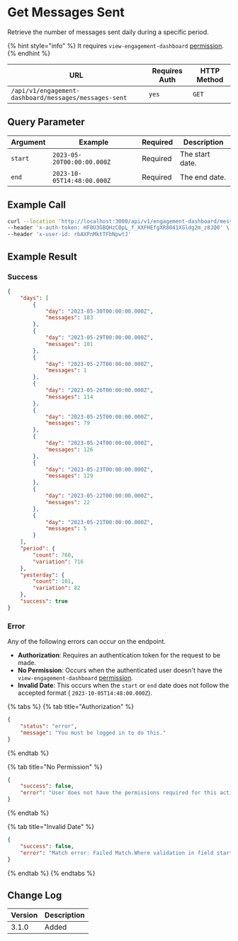 # Get Messages Sent

Retrieve the number of messages sent daily during a specific period.

{% hint style="info" %}
It requires `view-engagement-dashboard` [permission](https://docs.rocket.chat/use-rocket.chat/workspace-administration/permissions).
{% endhint %}

| URL                                                   | Requires Auth | HTTP Method |
| ----------------------------------------------------- | ------------- | ----------- |
| `/api/v1/engagement-dashboard/messages/messages-sent` | `yes`         | `GET`       |

## &#x20;Query Parameter

| Argument | Example                    | Required | Description     |
| -------- | -------------------------- | -------- | --------------- |
| `start`  | `2023-05-20T00:00:00.000Z` | Required | The start date. |
| `end`    | `2023-10-05T14:48:00.000Z` | Required | The end date.   |

## Example Call

```bash
curl --location 'http://localhost:3000/api/v1/engagement-dashboard/messages/messages-sent?start=2023-05-20T00%3A00%3A00.000Z&end=2023-05-30T00%3A00%3A00.000Z' \
--header 'x-auth-token: HF0U3GBQHzC0pL_f_XXFHEfgXR8041XGldg2m_z8JQ0' \
--header 'x-user-id: rbAXPnMktTFbNpwtJ'

```

## Example Result

### Success

```json
{
    "days": [
        {
            "day": "2023-05-30T00:00:00.000Z",
            "messages": 183
        },
        {
            "day": "2023-05-29T00:00:00.000Z",
            "messages": 101
        },
        {
            "day": "2023-05-27T00:00:00.000Z",
            "messages": 1
        },
        {
            "day": "2023-05-26T00:00:00.000Z",
            "messages": 114
        },
        {
            "day": "2023-05-25T00:00:00.000Z",
            "messages": 79
        },
        {
            "day": "2023-05-24T00:00:00.000Z",
            "messages": 126
        },
        {
            "day": "2023-05-23T00:00:00.000Z",
            "messages": 129
        },
        {
            "day": "2023-05-22T00:00:00.000Z",
            "messages": 22
        },
        {
            "day": "2023-05-21T00:00:00.000Z",
            "messages": 5
        }
    ],
    "period": {
        "count": 760,
        "variation": 716
    },
    "yesterday": {
        "count": 101,
        "variation": 82
    },
    "success": true
}
```

### Error

Any of the following errors can occur on the endpoint.

* **Authorization**: Requires an authentication token for the request to be made.
* **No Permission**: Occurs when the authenticated user doesn't have the   `view-engagement-dashboard` [permission](https://docs.rocket.chat/use-rocket.chat/workspace-administration/permissions).
* **Invalid Date**: This occurs when the `start` or `end` date does not follow the accepted format ( `2023-10-05T14:48:00.000Z`).

{% tabs %}
{% tab title="Authorization" %}
```json
{
    "status": "error",
    "message": "You must be logged in to do this."
}
```
{% endtab %}

{% tab title="No Permission" %}
```json
{
    "success": false,
    "error": "User does not have the permissions required for this action [error-unauthorized]"
}
```
{% endtab %}

{% tab title="Invalid Date" %}
```json
{
    "success": false,
    "error": "Match error: Failed Match.Where validation in field start"
}
```
{% endtab %}
{% endtabs %}

## Change Log

| Version | Description |
| ------- | ----------- |
| 3.1.0   | Added       |
